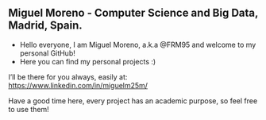  ## Miguel Moreno - Computer Science and Big Data, Madrid, Spain.                                                                                      
- Hello everyone, I am Miguel Moreno, a.k.a @FRM95 and welcome to my personal GitHub!
- Here you can find my personal projects :)

 I’ll be there for you always, easily at: 
 https://www.linkedin.com/in/miguelm25m/ 
 
 Have a good time here, every project has an academic purpose, so feel free to use them! 
